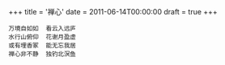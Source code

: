 +++
title = '禅心'
date = 2011-06-14T00:00:00
draft = true
+++

```text
万境自如如  看云入远庐
水行山俯仰  花谢月盈虚
或有埋香冢  能无忘我居
禅心非不静  独钓北溟鱼
```
